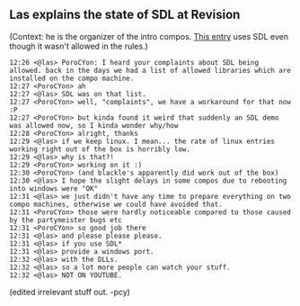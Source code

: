 ## Las explains the state of SDL at Revision

(Context: he is the organizer of the intro compos. [This
entry](https://demozoo.org/productions/202460/) uses SDL even though it wasn't
allowed in the rules.)

```
12:26 <@las> PoroCYon: I heard your complaints about SDL being allowed. back in the days we had a list of allowed libraries which are installed on the compo machine.
12:27 <PoroCYon> ah
12:27 <@las> SDL was on that list.
12:27 <PoroCYon> well, "complaints", we have a workaround for that now :P
12:27 <PoroCYon> but kinda found it weird that suddenly an SDL demo was allowed now, so I kinda wonder why/how
12:28 <PoroCYon> alright, thanks
12:29 <@las> if we keep linux. I mean... the rate of linux entries working right out of the box is horribly low.
12:29 <@las> why is that?!
12:29 <PoroCYon> working on it :)
12:30 <PoroCYon> (and blackle's apparently did work out of the box)
12:30 <@las> I hope the slight delays in some compos due to rebooting into windows were "OK"
12:31 <@las> we just didn't have any time to prepare everything on two compo machines, otherwise we could have avoided that.
12:31 <PoroCYon> those were hardly noticeable compared to those caused by the partymeister bugs etc
12:31 <PoroCYon> so good job there
12:31 <@las> and please please please.
12:31 <@las> if you use SDL*
12:31 <@las> provide a windows port.
12:32 <@las> with the DLLs.
12:32 <@las> so a lot more people can watch your stuff.
12:32 <@las> NOT ON YOUTUBE.
```

(edited irrelevant stuff out. -pcy)

